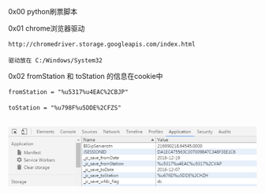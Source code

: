 0x00
    python刷票脚本
    
0x01
    chrome浏览器驱动 
    
    http://chromedriver.storage.googleapis.com/index.html
    
    驱动放在 C:/Windows/System32
    
0x02
    fromStation 和 toStation 的信息在cookie中
    
    fromStation = "%u5317%u4EAC%2CBJP"
    
    toStation = "%u798F%u5DDE%2CFZS"
    
    ![image](https://github.com/Gitmaninc/get_train_ticket/blob/master/description_pic/cookie.png)
